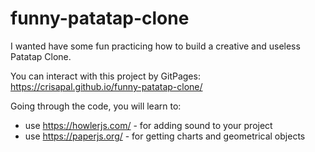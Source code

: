 # funny-patatap-clone
I wanted have some fun practicing how to build a creative and useless Patatap Clone.

You can interact with this project by GitPages: https://crisapal.github.io/funny-patatap-clone/

Going through the code, you will learn to:
- use https://howlerjs.com/ - for adding sound to your project
- use https://paperjs.org/ - for getting charts and geometrical objects

